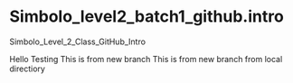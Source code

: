 # Simbolo_level2_batch1_github.intro
Simbolo_Level_2_Class_GitHub_Intro


Hello Testing
This is from new branch
This is from new branch from local directiory
